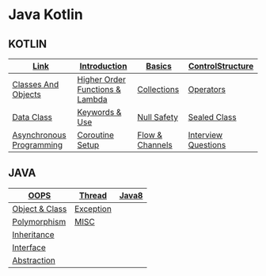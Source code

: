 # Java Kotlin
## KOTLIN
| [Link](https://github.com/siba-x-prasad/Java-Kotlin-Playground/blob/main/ReadMe/kotlin/links.md)                                         | [Introduction](https://github.com/siba-x-prasad/Java-Kotlin-Playground/blob/main/ReadMe/kotlin/1.introduction.md)                          | [Basics](https://github.com/siba-x-prasad/Java-Kotlin-Playground/blob/main/ReadMe/kotlin/2.basicsOFKotlin.md)        | [ControlStructure](https://github.com/siba-x-prasad/Java-Kotlin-Playground/blob/main/ReadMe/kotlin/3.controlStrcture.md)     |
|------------------------------------------------------------------------------------------------------------------------------------------|--------------------------------------------------------------------------------------------------------------------------------------------|----------------------------------------------------------------------------------------------------------------------|------------------------------------------------------------------------------------------------------------------------------|
| [Classes And Objects](https://github.com/siba-x-prasad/Java-Kotlin-Playground/blob/main/ReadMe/kotlin/4.classesAndObjects.md)            | [Higher Order Functions & Lambda](https://github.com/siba-x-prasad/Java-Kotlin-Playground/blob/main/ReadMe/kotlin/5.functionsAndLambda.md) | [Collections](https://github.com/siba-x-prasad/Java-Kotlin-Playground/blob/main/ReadMe/kotlin/6.collections.md)      | [Operators](https://github.com/siba-x-prasad/Java-Kotlin-Playground/blob/main/ReadMe/kotlin/8.operators.md)                  |
| [Data Class](https://github.com/siba-x-prasad/Java-Kotlin-Playground/blob/main/ReadMe/kotlin/DataClass.md)                               | [Keywords & Use](https://github.com/siba-x-prasad/Java-Kotlin-Playground/blob/main/ReadMe/kotlin/KotlinKeywords.md)                        | [Null Safety](https://github.com/siba-x-prasad/Java-Kotlin-Playground/blob/main/ReadMe/kotlin/NullSafety.md)         | [Sealed Class](https://github.com/siba-x-prasad/Java-Kotlin-Playground/blob/main/ReadMe/kotlin/SealedClass.md)               |
| [Asynchronous Programming](https://github.com/siba-x-prasad/Java-Kotlin-Playground/blob/main/ReadMe/kotlin/7.asynchronousProgramming.md) | [Coroutine Setup](https://github.com/siba-x-prasad/Java-Kotlin-Playground/blob/main/ReadMe/kotlin/7.coroutineSetup.md)                     | [Flow & Channels](https://github.com/siba-x-prasad/Java-Kotlin-Playground/blob/main/ReadMe/kotlin/flowAndChannel.md) | [Interview Questions](https://github.com/siba-x-prasad/Java-Kotlin-Playground/blob/main/ReadMe/kotlin/interviewQuestions.md) |

## JAVA

| [OOPS]()                                                                                                            | [Thread](https://github.com/siba-x-prasad/Java-Kotlin-Playground/blob/main/ReadMe/java/Thread.md)       | [Java8](https://github.com/siba-x-prasad/Java-Kotlin-Playground/blob/main/ReadMe/java/java8.md) |
|---------------------------------------------------------------------------------------------------------------------|---------------------------------------------------------------------------------------------------------|-------------------------------------------------------------------------------------------------|
| [Object & Class](https://github.com/siba-x-prasad/Java-Kotlin-Playground/blob/main/ReadMe/java/ObjectAndClasses.md) | [Exception](https://github.com/siba-x-prasad/Java-Kotlin-Playground/blob/main/ReadMe/java/Exception.md) | []()                                                                                            |
| [Polymorphism](https://github.com/siba-x-prasad/Java-Kotlin-Playground/blob/main/ReadMe/java/Polimorphism.md)       | [MISC](https://github.com/siba-x-prasad/Java-Kotlin-Playground/blob/main/ReadMe/java/Misc.md)           | []()                                                                                            |
| [Inheritance](https://github.com/siba-x-prasad/Java-Kotlin-Playground/blob/main/ReadMe/java/Inheritance.md)         | []()                                                                                                    | []()                                                                                            |
| [Interface](https://github.com/siba-x-prasad/Java-Kotlin-Playground/blob/main/ReadMe/java/Interface.md)             |                                                                                                         |                                                                                                 |
| [Abstraction](https://github.com/siba-x-prasad/Java-Kotlin-Playground/blob/main/ReadMe/java/Abstraction.md)         |                                                                                                         |                                                                                                 |

